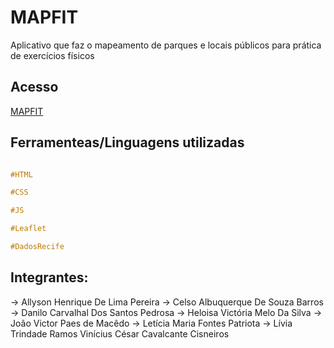 # MAPFIT

Aplicativo que faz o mapeamento de
parques e locais públicos para prática de exercícios físicos

## Acesso

<a href=“https://mapfitt.netlify.app/“>MAPFIT</a>


## Ferramenteas/Linguagens utilizadas

```css

#HTML

#CSS

#JS

#Leaflet

#DadosRecife
```


## Integrantes:
-> Allyson Henrique De Lima Pereira
-> Celso Albuquerque De Souza Barros
-> Danilo Carvalhal Dos Santos Pedrosa
-> Heloisa Victória Melo Da Silva
-> João Victor Paes de Macêdo
-> Letícia Maria Fontes Patriota
-> Lívia Trindade Ramos
Vinícius César Cavalcante Cisneiros
